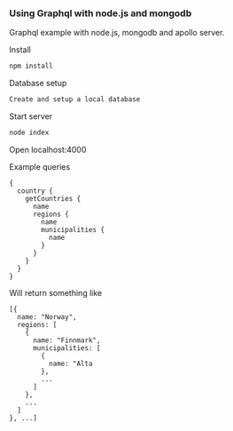 ### Using Graphql with node.js and mongodb

Graphql example with node.js, mongodb and apollo server.

Install
```js
npm install
```

Database setup
```js
Create and setup a local database
```

Start server
```js
node index
```

Open localhost:4000

Example queries

```
{
  country {
    getCountries {
      name
      regions {
        name
        municipalities {
          name
        }
      }
    }
  }
}
```

Will return something like

```
[{
  name: "Norway",
  regions: [
    {
      name: "Finnmark",
      municipalities: [
        {
          name: "Alta
        },
        ...
      ]
    },
    ...
  ]
}, ...]
```